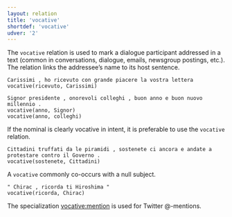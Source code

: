 ```yaml
---
layout: relation
title: 'vocative'
shortdef: 'vocative'
udver: '2'
---
```


The <code>vocative</code> relation is used to mark a dialogue participant addressed in a text (common in conversations, dialogue, emails, newsgroup postings, etc.). 
The relation links the addressee’s name to its host sentence.

~~~ sdparse
Carissimi , ho ricevuto con grande piacere la vostra lettera 
vocative(ricevuto, Carissimi)
~~~
~~~ sdparse
Signor presidente , onorevoli colleghi , buon anno e buon nuovo millennio .
vocative(anno, Signor)
vocative(anno, colleghi)
~~~

If the nominal is clearly vocative in intent, it is preferable to use the <code>vocative</code> relation.

~~~ sdparse
Cittadini truffati da le piramidi , sostenete ci ancora e andate a protestare contro il Governo .
vocative(sostenete, Cittadini)
~~~

A <code>vocative</code> commonly co-occurs with a null subject.

~~~ sdparse
" Chirac , ricorda ti Hiroshima "
vocative(ricorda, Chirac)
~~~

The specialization [vocative:mention](vocative-mention) is used for Twitter @-mentions.


